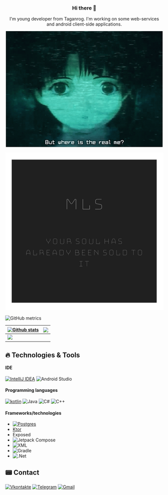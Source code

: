 <h3 align="center">Hi there 👋 </h3>

<p align="center">I'm young developer from Taganrog. I'm working on some web-services and android client-side applications. </p>
<!--
<p align="center">Student of the Southern Federal University</p>
-->

<p align="center">
    <img width="500" src="https://github.com/afragXD/afragXD/blob/main/assets/lain_me.gif" alt="Main gif">
</p>

<p align="center">
    <img width="800" src="https://github.com/afragXD/afragXD/blob/main/assets/MLS.jpg" alt="My team">
</p>

![GitHub metrics](https://metrics.lecoq.io/afragXD)

| <a href="https://github.com/afragXD/github-readme-stats"><img align="center" src="https://github-readme-stats.vercel.app/api?username=afragXD&theme=dark&show_icons=true&include_all_commits=true&hide_border=true" alt="Github stats" /></a> | <a href="https://github.com/afragXD/github-readme-stats"><img align="center" src="https://github-readme-stats.vercel.app/api/top-langs/?username=afragXD&layout=compact&hide_border=true&theme=dark" /></a> |
| ------------- | ------------- |
| <img src="https://github-readme-stats.vercel.app/api/wakatime?username=afragXD&theme=dark&hide_border=true&layout=compact&langs_count=10&range=all_time" /> | |

## :fire: Technologies & Tools

#### IDE
[![IntelliJ IDEA](https://img.shields.io/badge/IntelliJIDEA-000000.svg?style=for-the-badge&logo=intellij-idea&logoColor=white)](https://www.jetbrains.com/ru-ru/idea/) ![Android Studio](https://img.shields.io/badge/Android%20Studio-3DDC84.svg?style=for-the-badge&logo=android-studio&logoColor=white)

#### Programming languages
[![kotlin](https://img.shields.io/badge/Kotlin-0095D5?&style=for-the-badge&logo=kotlin&logoColor=white)](https://kotlinlang.org/) ![Java](https://img.shields.io/badge/java-%23ED8B00.svg?style=for-the-badge&logo=openjdk&logoColor=white) ![C#](https://img.shields.io/badge/c%23-%23239120.svg?style=for-the-badge&logo=c-sharp&logoColor=white) ![C++](https://img.shields.io/badge/c++-%2300599C.svg?style=for-the-badge&logo=c%2B%2B&logoColor=white)

#### Frameworks/technologies
- [![Postgres](https://img.shields.io/badge/postgres-%23316192.svg?style=for-the-badge&logo=postgresql&logoColor=white)](https://www.postgresql.org/)
- [Ktor](https://ktor.io/)
- Exposed
- ![Jetpack Compose](https://img.shields.io/static/v1?style=for-the-badge&message=Jetpack+Compose&color=4285F4&logo=Jetpack+Compose&logoColor=FFFFFF&label=)
- ![XML](https://img.shields.io/static/v1?style=for-the-badge&message=XML&color=4285F4&logo=XML&logoColor=FFFFFF&label=)
- ![Gradle](https://img.shields.io/badge/Gradle-02303A.svg?style=for-the-badge&logo=Gradle&logoColor=white)
- ![.Net](https://img.shields.io/badge/.NET-5C2D91?style=for-the-badge&logo=.net&logoColor=white)
  
## :pager: Contact
[![Vkontakte](https://img.shields.io/badge/-Vkontakte-003f5c?style=for-the-badge&logo=Vk)](https://vk.com/zodiak_zodiak)
[![Telegram](https://img.shields.io/badge/Telegram-2CA5E0?style=flat-squeare&logo=telegram&logoColor=white)](https://t.me/Arisen7426)
[![Gmail](https://img.shields.io/badge/-Gmail-090909?style=for-the-badge&logo=Gmail)](mailto:afisen@sfedu.ru)
<!--
**afragXD/afragXD** is a ✨ _special_ ✨ repository because its `README.md` (this file) appears on your GitHub profile.

Here are some ideas to get you started:

- 🔭 I’m currently working on ...
- 🌱 I’m currently learning ...
- 👯 I’m looking to collaborate on ...
- 🤔 I’m looking for help with ...
- 💬 Ask me about ...
- 📫 How to reach me: ...
- 😄 Pronouns: ...
- ⚡ Fun fact: ...
-->
